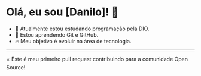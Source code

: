 # Olá, eu sou [Danilo]! 👋

- 🌱 Atualmente estou estudando programação pela DIO.
- 🚀 Estou aprendendo Git e GitHub.
- 🔥 Meu objetivo é evoluir na área de tecnologia.

---
⭐ Este é meu primeiro pull request contribuindo para a comunidade Open Source!

